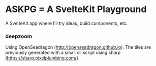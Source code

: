 # ASKPG = A SvelteKit Playground

A SvelteKit app where I'll try ideas, build components, etc.

### deepzoom

Using OpenSeadragon (http://openseadragon.github.io).
The tiles are previously generated with a small cli script using sharp (https://sharp.pixelplumbing.com/).
